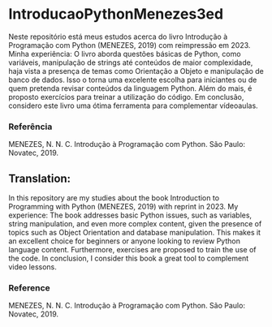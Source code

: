 # IntroducaoPythonMenezes3ed
Neste repositório está meus estudos acerca do livro Introdução à Programação com Python (MENEZES, 2019) com reimpressão em 2023.   
Minha experiência: O livro aborda questões básicas de Python, como variáveis, manipulação de strings até conteúdos de maior complexidade, haja vista a presença de temas como Orientação a Objeto e manipulação de banco de dados. Isso o torna uma excelente escolha para iniciantes ou de quem pretenda revisar conteúdos da linguagem Python. Além do mais, é proposto exercícios para treinar a utilização do código. Em conclusão, considero este livro uma ótima ferramenta para complementar vídeoaulas.
 
### Referência
MENEZES, N. N. C. Introdução à Programação com Python. São Paulo: Novatec, 2019.

## Translation: 
In this repository are my studies about the book Introduction to Programming with Python (MENEZES, 2019) with reprint in 2023.
My experience: The book addresses basic Python issues, such as variables, string manipulation, and even more complex content, given the presence of topics such as Object Orientation and database manipulation. This makes it an excellent choice for beginners or anyone looking to review Python language content. Furthermore, exercises are proposed to train the use of the code. In conclusion, I consider this book a great tool to complement video lessons.
 
### Reference
MENEZES, N. N. C. Introdução à Programação com Python. São Paulo: Novatec, 2019.